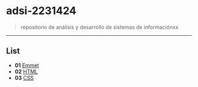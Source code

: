 # adsi-2231424
> repositorio de análisis y desarrollo de sistemas de informaciónxx 
---
## List

- **01** [Emmet](01-emmet/)
- **02** [HTML](02-html/)
- **03** [CSS](03-css/)